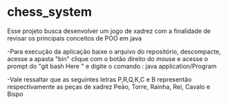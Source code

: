 # chess_system
Esse projeto busca desenvolver um jogo de xadrez com a finalidade de revisar os principais conceitos de POO em java

-Para execução da aplicação baixe o arquivo do repositório, descompacte, acesse a apasta "bin"  clique com o botão direito do mouse e acesse o prompt do "git bash Here "
e digite o comando : java application/Program

-Vale ressaltar que as seguintes letras P,R,Q,K,C e B representão respectivamente as peças de xadrez Peão, Torre, Rainha, Rei, Cavalo e Bispo
